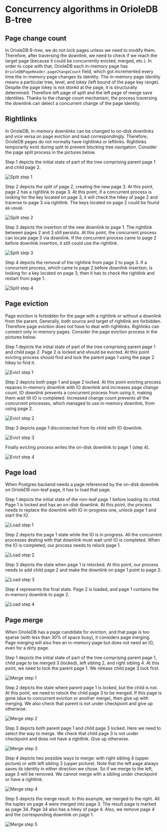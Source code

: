 Concurrency algorithms in OrioleDB B-tree
=========================================

Page change count
-----------------

In OrioleDB B-tree, we do not lock pages unless we need to modify them.  Therefore, after traversing the downlink, we need to check if we reach the target page (because it could be concurrently evicted, merged, etc.).  In order to cope with that, OrioleDB each in-memory page has `OrioleDBPageHeader.pageChangeCount` field, which got incremented every time the in-memory page changes its identity.  The in-memory page identity means a particular tree, level, and lokey (left bound of the page key range).  Despite the page lokey is not stored at the page, it is structurally determined.  Therefore left page of split and the left page of merge save identities.  Thanks to the change count mechanism, the process traversing the downlink can detect a concurrent change of the page identity.

Rightlinks
----------

In OrioleDB, in-memory downlinks can be changed to on-disk downlinks and vice versa on page eviction and load correspondingly.  Therefore, OrioleDB pages do not normally have rightlinks or leftlinks.  Rightlinks temporarily exist during split to prevent blocking tree navigation.  Consider the page split process in the pictures below.

Step 1 depicts the initial state of part of the tree comprising parent page 1 and child page 2.

![Split step 1](images/split_step_1.svg)

Step 2 depicts the split of page 2, creating the new page 3.  At this point, page 2 has a rightlink to page 3.  At this point, if a concurrent process is looking for the key located on page 3, it will check the hikey of page 2 and traverse to page 3 via rightlink.  The keys located on page 2 could be found as usual.

![Split step 2](images/split_step_2.svg)

Step 3 depicts the insertion of the new downlink to page 1.  The rightlink between pages 2 and 3 still persists.  At this point, the concurrent process can locate page 3 via downlink.  If the concurrent process came to page 2 before downlink insertion, it still could use the rightlink.

![Split step 3](images/split_step_3.svg)

Step 4 depicts the removal of the rightlink from page 2 to page 3.  If a concurrent process, which came to page 2 before downlink insertion, is looking for a key located on page 3, then it has to check the rightlink and restart from page 1.

![Split step 4](images/split_step_4.svg)

Page eviction
-------------

Page eviction is forbidden for the page with a rightlink or without a downlink from the parent.  Generally, both source and target of rightlink are forbidden.  Therefore page eviction does not have to deal with rightlinks.  Righlinks can connect only in-memory pages.  Consider the page eviction process in the pictures below.

Step 1 depicts the initial state of part of the tree comprising parent page 1 and child page 2.  Page 2 is locked and should be evicted.  At this point evicting process should find and lock the parent page 1 using the page 2 hikey to find it.

![Evict step 1](images/evict_step_1.svg)

Step 2 depicts both page 1 and page 2 locked.  At this point evicting process repaces in-memory downlink with IO downlink and increases page change count.  IO downlink prevents a concurrent process from using it, making them wait till IO is completed.  Increased change count prevents all the concurrent processes, which managed to use in-memory downlink, from using page 2.

![Evict step 2](images/evict_step_2.svg)

Step 3 depicts page 1 disconnected from its child with IO downlink.

![Evict step 3](images/evict_step_3.svg)

Finally evicting process writes the on-disk downlink to page 1 (step 4).

![Evict step 4](images/evict_step_4.svg)

Page load
---------

When Postgres backend needs a page referenced by the on-disk downlink on OrioleDB non-leaf page, it has to load that page.

Step 1 depicts the initial state of the non-leaf page 1 before loading its child.  Page 1 is locked and has an on-disk downlink.  At this point, the process needs to replace the downlink with IO in-progress one, unlock page 1 and start the IO.

![Load step 1](images/load_step_1.svg)

Step 2 depicts the page 1 state while the IO is in progress.  All the concurrent processes dealing with that downlink must wait until IO is completed.  When the IO is completed, our process needs to relock page 1.

![Load step 2](images/load_step_2.svg)

Step 3 depicts the state when page 1 is relocked.  At this point, our process needs to add child page 2 and make the downlink on page 1 point to page 2.

![Load step 3](images/load_step_3.svg)

Step 4 represents the final state.  Page 2 is loaded, and page 1 contains the in-memory downlink to page 2.

![Load step 4](images/load_step_4.svg)


Page merge
----------

When OrioleDB has a page candidate for eviction, and that page is too sparse (with less than 30% of space busy), it considers page merging.  Page merging will also free an in-memory page but does not need an IO, even for a dirty page.

Step 1 depicts the initial state of part of the tree comprising parent page 1, child page to be merged 3 (locked), left sibling 2, and right sibling 4.  At this point, we need to lock the parent page 1.  We release child page 3 lock first.

![Merge step 1](images/merge_step_1.svg)

Step 2 depicts the state where parent page 1 is locked, but the child is not.  At this point, we need to relock the child page 3 to be merged.  If this page is gone (due to concurrent eviction or another merge), then give up with merging.  We also check that parent is not under checkpoint and give up otherwise.

![Merge step 2](images/merge_step_2.svg)

Step 3 depicts both parent page 1 and child page 3 locked.  Here we need to select the way to merge.  We check that child page 3 is not under checkpoint and does not have a rightlink.  Give up otherwise.

![Merge step 3](images/merge_step_3.svg)

Step 4 depicts two possible ways to merge: with right sibling 4 (upper picture) or with left sibling 3 (upper picture).  Note that the left page always saves its identity in either direction we chose.  So if we merge to the left, page 3 will be removed.  We cannot merge with a sibling under checkpoint or have a rightlink.

![Merge step 4](images/merge_step_4.svg)

Step 5 depicts the merge result.  In this example, we merged to the right.  All the tuples on page 4 were merged into page 3. The result page is marked as page 34.  Page 34 also has a hikey of page 4.  Also, we remove page 4 and the corresponding downlink on page 1.

![Merge step 5](images/merge_step_5.svg)
